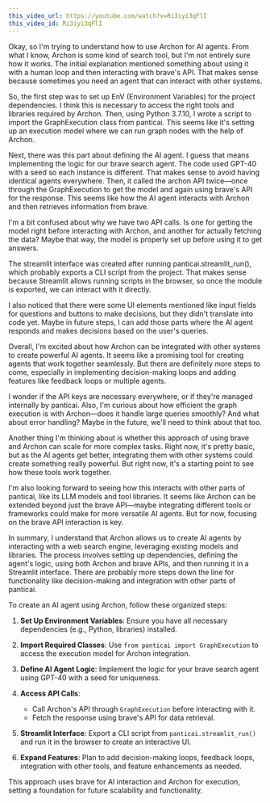 ```yaml
---
this_video_url: https://youtube.com/watch?v=Ri3iyi3qFlI
this_video_id: Ri3iyi3qFlI
---
```

<think>
Okay, so I'm trying to understand how to use Archon for AI agents. From what I know, Archon is some kind of search tool, but I'm not entirely sure how it works. The initial explanation mentioned something about using it with a human loop and then interacting with brave's API. That makes sense because sometimes you need an agent that can interact with other systems.

So, the first step was to set up EnV (Environment Variables) for the project dependencies. I think this is necessary to access the right tools and libraries required by Archon. Then, using Python 3.7.10, I wrote a script to import the GraphExecution class from panticai. This seems like it's setting up an execution model where we can run graph nodes with the help of Archon.

Next, there was this part about defining the AI agent. I guess that means implementing the logic for our brave search agent. The code used GPT-40 with a seed so each instance is different. That makes sense to avoid having identical agents everywhere. Then, it called the archon API twice—once through the GraphExecution to get the model and again using brave's API for the response. This seems like how the AI agent interacts with Archon and then retrieves information from brave.

I'm a bit confused about why we have two API calls. Is one for getting the model right before interacting with Archon, and another for actually fetching the data? Maybe that way, the model is properly set up before using it to get answers.

The streamlit interface was created after running panticai.streamlit_run(), which probably exports a CLI script from the project. That makes sense because Streamlit allows running scripts in the browser, so once the module is exported, we can interact with it directly.

I also noticed that there were some UI elements mentioned like input fields for questions and buttons to make decisions, but they didn't translate into code yet. Maybe in future steps, I can add those parts where the AI agent responds and makes decisions based on the user's queries.

Overall, I'm excited about how Archon can be integrated with other systems to create powerful AI agents. It seems like a promising tool for creating agents that work together seamlessly. But there are definitely more steps to come, especially in implementing decision-making loops and adding features like feedback loops or multiple agents.

I wonder if the API keys are necessary everywhere, or if they're managed internally by panticai. Also, I'm curious about how efficient the graph execution is with Archon—does it handle large queries smoothly? And what about error handling? Maybe in the future, we'll need to think about that too.

Another thing I'm thinking about is whether this approach of using brave and Archon can scale for more complex tasks. Right now, it's pretty basic, but as the AI agents get better, integrating them with other systems could create something really powerful. But right now, it's a starting point to see how these tools work together.

I'm also looking forward to seeing how this interacts with other parts of panticai, like its LLM models and tool libraries. It seems like Archon can be extended beyond just the brave API—maybe integrating different tools or frameworks could make for more versatile AI agents. But for now, focusing on the brave API interaction is key.

In summary, I understand that Archon allows us to create AI agents by interacting with a web search engine, leveraging existing models and libraries. The process involves setting up dependencies, defining the agent's logic, using both Archon and brave APIs, and then running it in a Streamlit interface. There are probably more steps down the line for functionality like decision-making and integration with other parts of panticai.
</think>

To create an AI agent using Archon, follow these organized steps:

1. **Set Up Environment Variables**: Ensure you have all necessary dependencies (e.g., Python, libraries) installed.

2. **Import Required Classes**: Use `from panticai import GraphExecution` to access the execution model for Archon integration.

3. **Define AI Agent Logic**: Implement the logic for your brave search agent using GPT-40 with a seed for uniqueness.

4. **Access API Calls**:
   - Call Archon's API through `GraphExecution` before interacting with it.
   - Fetch the response using brave's API for data retrieval.

5. **Streamlit Interface**: Export a CLI script from `panticai.streamlit_run()` and run it in the browser to create an interactive UI.

6. **Expand Features**: Plan to add decision-making loops, feedback loops, integration with other tools, and feature enhancements as needed.

This approach uses brave for AI interaction and Archon for execution, setting a foundation for future scalability and functionality.
